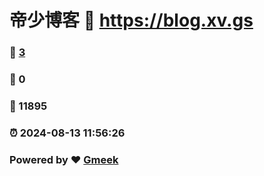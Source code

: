 # 帝少博客 :link: https://blog.xv.gs 
### :page_facing_up: [3](https://blog.xv.gs/tag.html) 
### :speech_balloon: 0 
### :hibiscus: 11895 
### :alarm_clock: 2024-08-13 11:56:26 
### Powered by :heart: [Gmeek](https://github.com/Meekdai/Gmeek)
